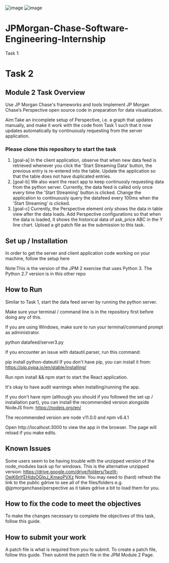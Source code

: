 ![image](https://user-images.githubusercontent.com/72484101/187799604-a75843e0-4669-4b81-87a2-83bbe9ead49c.png)
![image](https://user-images.githubusercontent.com/72484101/187801042-c8b12279-7859-4512-b8ee-a8c4ef266260.png)


# JPMorgan-Chase-Software-Engineering-Internship

Task 1:


# Task 2

## Module 2 Task Overview
Use JP Morgan Chase's frameworks and tools Implement JP Morgan Chase’s Perspective open source code in preparation for data 
visualization.

Aim:Take an incomplete setup of Perspective, i.e. a graph that updates manually, and make it work with the code from Task 1 such that it now updates automatically by continuously requesting from the server application.

### Please clone this repository to start the task
1. [goal-a] In the client application, observe that when new data feed is retrieved whenever you click the 'Start Streaming Data' button, the previous entry is re-entered into the table. Update the application so that the table does not have duplicated entries.
2. [goal-b] We also want the react app to keep continuosly requesting data from the python server. Currently, the data feed is called only once every time the 'Start Streaming' button is clicked. Change the application to continuously query the datafeed every 100ms when the 'Start Streaming' is clicked.
3. [goal-c] Currently, the Perspective element only shows the data in table view after the data loads. Add Perspective configurations so that when the data is loaded, it shows the historical data of ask_price ABC in the Y line chart.
Upload a git patch file as the submission to this task.

## Set up / Installation
In order to get the server and client application code working on your machine, follow the setup here

Note:This is the version of the JPM 2 exercise that uses Python 3. The Python 2.7 version is in this other repo

## How to Run
Similar to Task 1, start the data feed server by running the python server.

Make sure your terminal / command line is in the repository first before doing any of this.

If you are using Windows, make sure to run your terminal/command prompt as administrator.

python datafeed/server3.py

If you encounter an issue with datautil.parser, run this command:

pip install python-dateutil
If you don't have pip, you can install it from: https://pip.pypa.io/en/stable/installing/

Run npm install && npm start to start the React application.

It's okay to have audit warnings when installing/running the app.

If you don't have npm (although you should if you followed the set up / installation part), you can install the recommended version alongside NodeJS from: https://nodejs.org/en/

The recommended version are node v11.0.0 and npm v6.4.1

Open http://localhost:3000 to view the app in the browser. The page will reload if you make edits.

## Known Issues
Some users seem to be having trouble with the unzipped version of the node_modules back up for windows. This is the alternative unzipped version: https://drive.google.com/drive/folders/1wzIlt-OeiK6nYEHidsOGlpJ_KmeoPVXz
Note: You may need to (hard) refresh the link to the public gdrive to see all of the files/folders e.g. @jpmorganchase/perspective as it takes gdrive a bit to load them for you.

## How to fix the code to meet the objectives
To make the changes necessary to complete the objectives of this task, follow this guide.

## How to submit your work
A patch file is what is required from you to submit. To create a patch file, follow this guide. Then submit the patch file in the JPM Module 2 Page.
